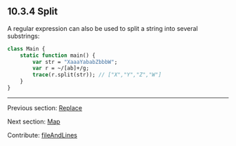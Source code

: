 ## 10.3.4 Split

A regular expression can also be used to split a string into several substrings:

```haxe
class Main {
    static function main() {
        var str = "XaaaYababZbbbW";
        var r = ~/[ab]+/g;
        trace(r.split(str)); // ["X","Y","Z","W"]
    }
}

```

---

Previous section: [Replace](std-regex-replace.md)

Next section: [Map](std-regex-map.md)

Contribute: [fileAndLines](https://github.com/HaxeFoundation/HaxeManual/blob/master/10-std.tex#L223-223)